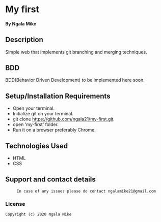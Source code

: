 # My first


#### By **Ngala Mike**

## Description
Simple web that implements git branching and merging techniques. 

## BDD

BDD(Behavior Driven Development) to be implemented here soon.


## Setup/Installation Requirements
- Open your terminal.
- Initialize git on your terminal.
- git clone <https://github.com/ngala21/my-first.git>.
- open 'my-first' folder.
- Run it on a browser preferably Chrome.



## Technologies Used
- HTML
- CSS

## Support and contact details

         In case of any issues please do contact ngalamike21@gmail.com
         
### License

    Copyright (c) 2020 Ngala Mike

